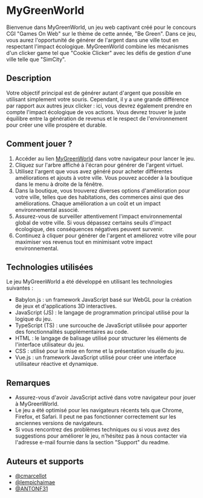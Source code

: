 # MyGreenWorld

Bienvenue dans MyGreenWorld, un jeu web captivant créé pour le concours CGI "Games On Web" sur le thème de cette année, "Be Green". Dans ce jeu, vous aurez l'opportunité de générer de l'argent dans une ville tout en respectant l'impact écologique. MyGreenWorld combine les mécanismes d'un clicker game tel que "Cookie Clicker" avec les défis de gestion d'une ville telle que "SimCity".

## Description
Votre objectif principal est de générer autant d'argent que possible en utilisant simplement votre souris. Cependant, il y a une grande différence par rapport aux autres jeux clicker : ici, vous devrez également prendre en compte l'impact écologique de vos actions. Vous devrez trouver le juste équilibre entre la génération de revenus et le respect de l'environnement pour créer une ville prospère et durable.

## Comment jouer ?
1. Accéder au lien [MyGreenWorld](https://mygreenworld.netlify.app/) dans votre navigateur pour lancer le jeu.
2. Cliquez sur l'arbre affiché à l'écran pour générer de l'argent virtuel.
3. Utilisez l'argent que vous avez généré pour acheter différentes améliorations et ajouts à votre ville. Vous pouvez accéder à la boutique dans le menu à droite de la fénêtre.
4. Dans la boutique, vous trouverez diverses options d'amélioration pour votre ville, telles que des habitations, des commerces ainsi que des améliorations. Chaque amélioration a un coût et un impact environnemental associé.
5. Assurez-vous de surveiller attentivement l'impact environnemental global de votre ville. Si vous dépassez certains seuils d'impact écologique, des conséquences négatives peuvent survenir.
6. Continuez à cliquer pour générer de l'argent et améliorez votre ville pour maximiser vos revenus tout en minimisant votre impact environnemental.

## Technologies utilisées
Le jeu MyGreenWorld a été développé en utilisant les technologies suivantes :

- Babylon.js : un framework JavaScript basé sur WebGL pour la création de jeux et d'applications 3D interactives.
- JavaScript (JS) : le langage de programmation principal utilisé pour la logique du jeu.
- TypeScript (TS) : une surcouche de JavaScript utilisée pour apporter des fonctionnalités supplémentaires au code.
- HTML : le langage de balisage utilisé pour structurer les éléments de l'interface utilisateur du jeu.
- CSS : utilisé pour la mise en forme et la présentation visuelle du jeu.
- Vue.js : un framework JavaScript utilisé pour créer une interface utilisateur réactive et dynamique.

## Remarques
- Assurez-vous d'avoir JavaScript activé dans votre navigateur pour jouer à MyGreenWorld.
- Le jeu a été optimisé pour les navigateurs récents tels que Chrome, Firefox, et Safari. Il peut ne pas fonctionner correctement sur les anciennes versions de navigateurs.
- Si vous rencontrez des problèmes techniques ou si vous avez des suggestions pour améliorer le jeu, n'hésitez pas à nous contacter via l'adresse e-mail fournie dans la section "Support" du readme.

## Auteurs et supports

- [@cmarcellot](https://www.github.com/cmarcellot)
- [@lempichaimae](https://github.com/lempichaimae)
- [@ANTONF31](https://github.com/ANTONF31)

